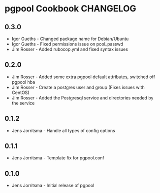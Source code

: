 pgpool Cookbook CHANGELOG
=========================

0.3.0
-----
- Igor Gueths - Changed package name for Debian/Ubuntu
- Igor Gueths - Fixed permissions issue on pool_passwd
- Jim Rosser - Added rubocop.yml and fixed syntax issues

0.2.0
-----
- Jim Rosser - Added some extra pgpool default attributes, switched off pgpool hba
- Jim Rosser - Create a postgres user and group (Fixes issues with CentOS)
- Jim Rosser - Added the Postgresql service and directories needed by the service

0.1.2
-----
- Jens Jorritsma - Handle all types of config options

0.1.1
-----
- Jens Jorritsma - Template fix for pgpool.conf

0.1.0
-----
- Jens Jorritsma - Initial release of pgpool
